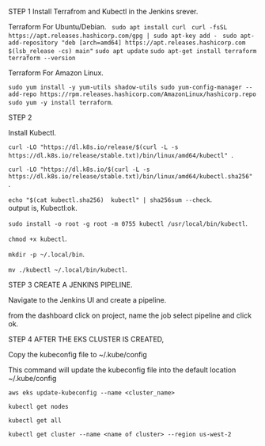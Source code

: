 STEP 1
  Install Terrafrom and Kubectl in the Jenkins srever.
  
  
   Terraform For Ubuntu/Debian.
   ` sudo apt install curl`
   ` curl -fsSL https://apt.releases.hashicorp.com/gpg | sudo apt-key add -`
   ` sudo apt-add-repository "deb [arch=amd64] https://apt.releases.hashicorp.com $(lsb_release -cs) main"`
   ` sudo apt update `
   ` sudo apt-get install terraform `
   ` terraform --version`

  Terraform For Amazon Linux.
  
  ` sudo yum install -y yum-utils shadow-utils
  sudo yum-config-manager --add-repo https://rpm.releases.hashicorp.com/AmazonLinux/hashicorp.repo
  sudo yum -y install terraform `.
  
  
  
STEP 2

  Install Kubectl.
  
  `curl -LO "https://dl.k8s.io/release/$(curl -L -s https://dl.k8s.io/release/stable.txt)/bin/linux/amd64/kubectl" `.
  
  `curl -LO "https://dl.k8s.io/$(curl -L -s https://dl.k8s.io/release/stable.txt)/bin/linux/amd64/kubectl.sha256" `.
  
  ` echo "$(cat kubectl.sha256)  kubectl" | sha256sum --check `.  
  output is, Kubectl:ok.
  
  ` sudo install -o root -g root -m 0755 kubectl /usr/local/bin/kubectl `.
  
  ` chmod +x kubectl `.
  
  ` mkdir -p ~/.local/bin `.
  
  ` mv ./kubectl ~/.local/bin/kubectl `.
  
  
  
STEP 3 CREATE A JENKINS PIPELINE.

  Navigate to the Jenkins UI and create a pipeline.
  
  from the dashboard click on project, name the job select pipeline and click ok.
  
  
  
  STEP 4 AFTER THE EKS CLUSTER IS CREATED,
  
  Copy the kubeconfig file to ~/.kube/config
  
  This command will update the kubeconfig file into the default location ~/.kube/config
  
  `aws eks update-kubeconfig --name <cluster_name> `
  
  `kubectl get nodes` 
  
  `kubectl get all `
  
  `kubectl get cluster --name <name of cluster> --region us-west-2`

  
